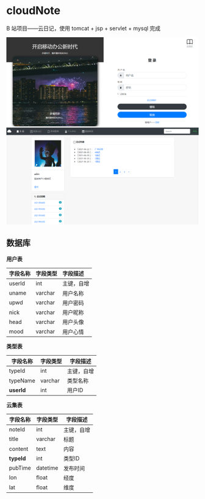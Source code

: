 # cloudNote  
B 站项目——云日记，使用 tomcat + jsp + servlet + mysql 完成

<img src=".\img\1.png" style="zoom:50%;" />

<img src=".\img\2.png" style="zoom:50%;" />

## 数据库

**用户表**

| 字段名称 | 字段类型 | 字段描述   |
| :------- | :------- | :--------- |
| userId   | int      | 主键，自增 |
| uname    | varchar  | 用户名称   |
| upwd     | varchar  | 用户密码   |
| nick     | varchar  | 用户昵称   |
| head     | varchar  | 用户头像   |
| mood     | varchar  | 用户心情   |

**类型表**

| 字段名称   | 字段类型 | 字段描述   |
| ---------- | -------- | ---------- |
| typeId     | int      | 主键，自增 |
| typeName   | varchar  | 类型名称   |
| **userId** | int      | 用户ID     |

**云集表**

| 字段名称   | 字段类型 | 字段描述   |
| ---------- | -------- | ---------- |
| noteId     | int      | 主键，自增 |
| title      | varchar  | 标题       |
| content    | text     | 内容       |
| **typeId** | int      | 类型ID     |
| pubTime    | datetime | 发布时间   |
| lon        | float    | 经度       |
| lat        | float    | 维度       |

